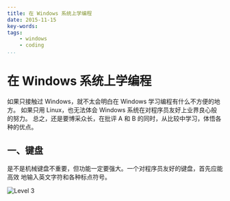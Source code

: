 ```yaml
---
title: 在 Windows 系统上学编程
date: 2015-11-15
key-words:
tags:
    - windows
    - coding
...
```


在 Windows 系统上学编程
=======================

如果只接触过 Windows，就不太会明白在 Windows 学习编程有什么不方便的地方。
如果只用 Linux，也无法体会 Windows 系统在对程序员友好上业界良心般的努力。
总之，还是要博采众长，在批评 A 和 B 的同时，从比较中学习，体悟各种的优点。

一、键盘
--------

是不是机械键盘不重要，但功能一定要强大。一个对程序员友好的键盘，首先应能高效
地输入英文字符和各种标点符号。

![Level 3](http://gnat.qiniudn.com/pics/kbd3.jpg)
